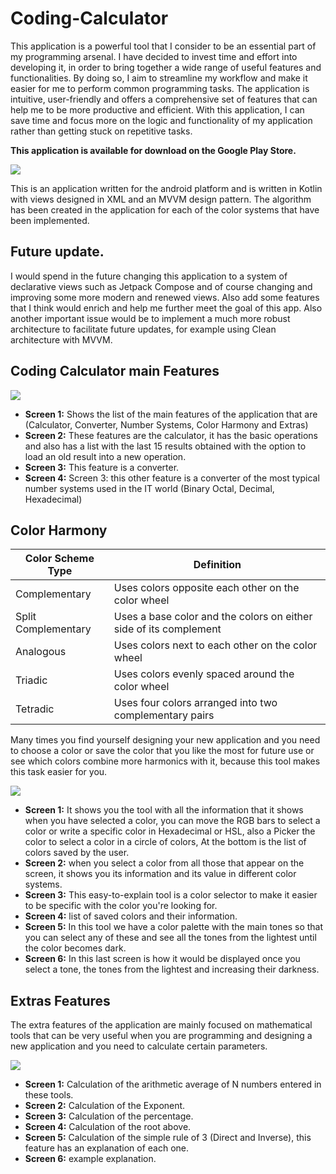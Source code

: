 # Coding-Calculator

This application is a powerful tool that I consider to be an essential part of my programming arsenal. I have decided to invest time and effort into developing it, in order to bring together a wide range of useful features and functionalities. By doing so, I aim to streamline my workflow and make it easier for me to perform common programming tasks. The application is intuitive, user-friendly and offers a comprehensive set of features that can help me to be more productive and efficient. With this application, I can save time and focus more on the logic and functionality of my application rather than getting stuck on repetitive tasks.

**This application is available for download on the Google Play Store.**

<a href="https://play.google.com/store/apps/details?id=com.just_jump.coding_calculator&gl=GB">
  <img src="https://www.vectorlogo.zone/logos/google_play/google_play-ar21.svg">
</a>

This is an application written for the android platform and is written in Kotlin with views designed in XML and an MVVM design pattern. The algorithm has been created in the application for each of the color systems that have been implemented.

## Future update.

I would spend in the future changing this application to a system of declarative views such as Jetpack Compose and of course changing and improving some more modern and renewed views. Also add some features that I think would enrich and help me further meet the goal of this app. Also another important issue would be to implement a much more robust architecture to facilitate future updates, for example using Clean architecture with MVVM.

## Coding Calculator main Features

<image src="https://github.com/Jesr2104/Coding-Calculator/blob/ff25835b44f07f3f3ab9bfcef23f5fcffbd2099b/resource-image/Screen-Apps%20%E2%80%93%20Coding-Calculator1_transparent.png"/>

- **Screen 1:** Shows the list of the main features of the application that are (Calculator, Converter, Number Systems, Color Harmony and Extras)
- **Screen 2:** These features are the calculator, it has the basic operations and also has a list with the last 15 results obtained with the option to load an old result into a new operation.
- **Screen 3:** This feature is a converter.
- **Screen 4:** Screen 3: this other feature is a converter of the most typical number systems used in the IT world (Binary Octal, Decimal, Hexadecimal)

## Color Harmony

| Color Scheme Type  | Definition |
| ------------- | ------------- |
| Complementary  | Uses colors opposite each other on the color wheel  |
| Split Complementary  | Uses a base color and the colors on either side of its complement |
| Analogous  | Uses colors next to each other on the color wheel  |
| Triadic  | Uses colors evenly spaced around the color wheel  |
| Tetradic | Uses four colors arranged into two complementary pairs  |

Many times you find yourself designing your new application and you need to choose a color or save the color that you like the most for future use or see which colors combine more harmonics with it, because this tool makes this task easier for you.

<image src="https://github.com/Jesr2104/Coding-Calculator/blob/ff25835b44f07f3f3ab9bfcef23f5fcffbd2099b/resource-image/Screen-Apps%20%E2%80%93%20Coding-Calculator2_transparent.png"/>

- **Screen 1:** It shows you the tool with all the information that it shows when you have selected a color, you can move the RGB bars to select a color or write a specific color in Hexadecimal or HSL, also a Picker the color to select a color in a circle of colors, At the bottom is the list of colors saved by the user.
- **Screen 2:** when you select a color from all those that appear on the screen, it shows you its information and its value in different color systems.
- **Screen 3:** This easy-to-explain tool is a color selector to make it easier to be specific with the color you're looking for.
- **Screen 4:** list of saved colors and their information.
- **Screen 5:** In this tool we have a color palette with the main tones so that you can select any of these and see all the tones from the lightest until the color becomes dark.
- **Screen 6:** In this last screen is how it would be displayed once you select a tone, the tones from the lightest and increasing their darkness.

## Extras Features

The extra features of the application are mainly focused on mathematical tools that can be very useful when you are programming and designing a new application and you need to calculate certain parameters.

<image src="https://github.com/Jesr2104/Coding-Calculator/blob/ff25835b44f07f3f3ab9bfcef23f5fcffbd2099b/resource-image/Screen-Apps%20%E2%80%93%20Coding-Calculator3_transparent.png"/>

- **Screen 1:** Calculation of the arithmetic average of N numbers entered in these tools.
- **Screen 2:** Calculation of the Exponent.
- **Screen 3:** Calculation of the percentage.
- **Screen 4:** Calculation of the root above.
- **Screen 5:** Calculation of the simple rule of 3 (Direct and Inverse), this feature has an explanation of each one.
- **Screen 6:** example explanation.
